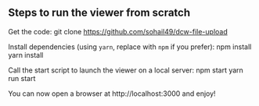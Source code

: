 ## Steps to run the viewer from scratch

Get the code:
git clone https://github.com/sohail49/dcw-file-upload

Install dependencies (using `yarn`, replace with `npm` if you prefer):
npm install
yarn install

Call the start script to launch the viewer on a local server:
npm start
yarn run start

You can now open a browser at http://localhost:3000 and enjoy!
